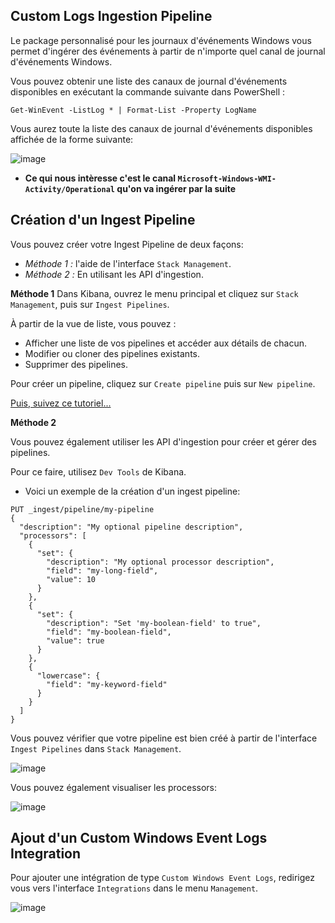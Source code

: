 ## Custom Logs Ingestion Pipeline

Le package personnalisé pour les journaux d'événements Windows vous permet d'ingérer des événements à partir de n'importe quel canal de journal d'événements Windows. 

Vous pouvez obtenir une liste des canaux de journal d'événements disponibles en exécutant la commande suivante dans PowerShell :

```
Get-WinEvent -ListLog * | Format-List -Property LogName
```
Vous aurez toute la liste des canaux de journal d'événements disponibles affichée de la forme suivante: 

![image](https://user-images.githubusercontent.com/123748177/234847355-b5f3aaa7-2ba5-4401-bdef-79e740381b2b.png)


- **Ce qui nous intèresse c'est le canal `Microsoft-Windows-WMI-Activity/Operational` qu'on va ingérer par la suite** 

## Création d'un Ingest Pipeline

Vous pouvez créer votre Ingest Pipeline de deux façons: 

- *Méthode 1 :* l'aide de l'interface `Stack Management`.
- *Méthode 2 :* En utilisant les API d'ingestion.

**Méthode 1**
Dans Kibana, ouvrez le menu principal et cliquez sur `Stack Management`, puis sur `Ingest Pipelines`. 

À partir de la vue de liste, vous pouvez :

- Afficher une liste de vos pipelines et accéder aux détails de chacun.
- Modifier ou cloner des pipelines existants.
- Supprimer des pipelines.

Pour créer un pipeline, cliquez sur `Create pipeline` puis sur `New pipeline`.

[Puis, suivez ce tutoriel...](https://www.elastic.co/guide/en/elasticsearch/reference/current/common-log-format-example.html)

**Méthode 2**

Vous pouvez également utiliser les API d'ingestion pour créer et gérer des pipelines. 

Pour ce faire, utilisez `Dev Tools` de Kibana.

- Voici un exemple de la création d'un ingest pipeline: 

```
PUT _ingest/pipeline/my-pipeline
{
  "description": "My optional pipeline description",
  "processors": [
    {
      "set": {
        "description": "My optional processor description",
        "field": "my-long-field",
        "value": 10
      }
    },
    {
      "set": {
        "description": "Set 'my-boolean-field' to true",
        "field": "my-boolean-field",
        "value": true
      }
    },
    {
      "lowercase": {
        "field": "my-keyword-field"
      }
    }
  ]
}
```

Vous pouvez vérifier que votre pipeline est bien créé à partir de l'interface `Ingest Pipelines` dans `Stack Management`.

![image](https://user-images.githubusercontent.com/123748177/234852105-6477952a-ad99-480f-9a2a-ea04f9912475.png)

Vous pouvez également visualiser les processors: 

![image](https://user-images.githubusercontent.com/123748177/234852262-c483bdca-8f2f-4f62-b3af-6416dfed0bc3.png)

## Ajout d'un Custom Windows Event Logs Integration

Pour ajouter une intégration de type `Custom Windows Event Logs`, redirigez vous vers l'interface `Integrations` dans le menu `Management`.

![image](https://user-images.githubusercontent.com/123748177/234854155-b648f4d5-c6a3-4373-ba68-5dc42cb26d0c.png)
